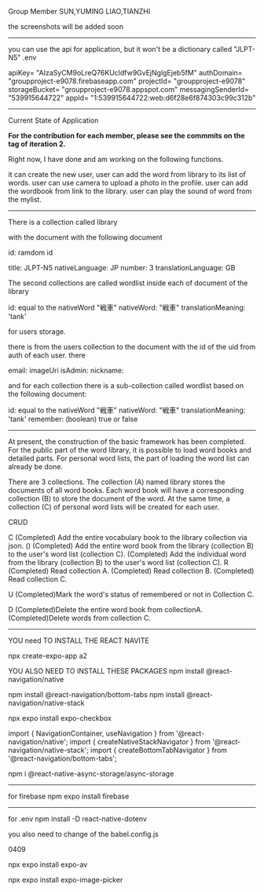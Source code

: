 Group Member
SUN,YUMING
LIAO,TIANZHI

the screenshots will be added soon

---

you can use the api for application, but it won't be a dictionary called
"JLPT-N5"
.env

  apiKey= "AIzaSyCM9oLreQ76KUcldfw9GvEjNglgEjeb5fM" 
  authDomain= "groupproject-e9078.firebaseapp.com" 
  projectId= "groupproject-e9078" 
  storageBucket= "groupproject-e9078.appspot.com" 
  messagingSenderId= "539915644722" 
  appId= "1:539915644722:web:d6f28e6f874303c99c312b"


---

Current State of Application 

**For the contribution for each member, please see the commmits on the tag of iteration 2.**

Right now, I have done and am working on the following functions.

it can create the new user, 
user can add the word from library to its list of words.
user can use camera to upload a photo in the profile.
user can add the wordbook from link to the library.
user can play the sound of word from the mylist.


-------


There is a collection called 
library 

with the document with the following document

id: ramdom id

title: JLPT-N5
nativeLanguage: JP
number: 3
translationLanguage: GB

The second collections are called wordlist inside each of document of the library

id: equal to the nativeWord "戦車"
nativeWord: "戦車"
translationMeaning: 'tank'



for users storage.

there is from the users collection to the document with the id of the uid from auth of each user.
there 

email:
imageUri
isAdmin:
nickname:

and for each collection there is a sub-collection called wordlist based on the following document:

id: equal to the nativeWord "戦車"
nativeWord: "戦車"
translationMeaning: 'tank'
remember: (boolean) true or false

----

At present, the construction of the basic framework has been completed. 
For the public part of the word library, it is possible to load word books and detailed parts. 
For personal word lists, the part of loading the word list can already be done.

There are 3 collections.
The collection (A) named library stores the documents of all word books.
Each word book will have a corresponding collection (B) to store the document of the word.
At the same time, a collection (C) of personal word lists will be created for each user.

CRUD

C
(Completed) Add the entire vocabulary book to the library collection via json.
 ()
(Completed) Add the entire word book from the library (collection B) 
to the user's word list (collection C). 
(Completed) Add the individual word from the library (collection B) 
to the user's word list (collection C). 
R
(Completed) Read collection A.
(Completed) Read collection B.
(Completed) Read collection C.

U
(Completed)Mark the word's status of remembered or not in Collection C. 

D
(Completed)Delete the entire word book from collectionA. 
(Completed)Delete words from collection C.





----
YOU need TO INSTALL THE REACT NAVITE

npx create-expo-app a2

YOU ALSO NEED TO INSTALL THESE PACKAGES
npm install @react-navigation/native 

npm install @react-navigation/bottom-tabs 
npm install @react-navigation/native-stack 

npx expo install expo-checkbox

import { NavigationContainer, useNavigation } from '@react-navigation/native'; import { createNativeStackNavigator } from '@react-navigation/native-stack'; import { createBottomTabNavigator } from '@react-navigation/bottom-tabs';


npm i @react-native-async-storage/async-storage


---
for firebase
npm expo install firebase


---
for .env
npm install -D react-native-dotenv

you also need to change of the babel.config.js




0409

npx expo install expo-av

npx expo install expo-image-picker